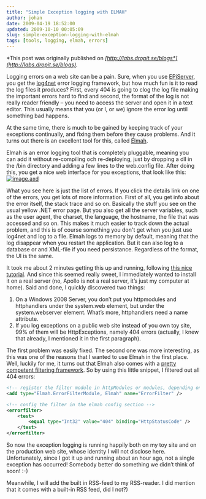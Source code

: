 ```yaml
---
title: "Simple Exception logging with ELMAH"
author: johan
date: 2009-04-19 18:52:00
updated: 2009-10-10 00:05:09
slug: simple-exception-logging-with-elmah
tags: [tools, logging, elmah, errors]
---
```


*This post was originally published on *[*http://labs.dropit.se/blogs*](http://labs.dropit.se/blogs)*.*

Logging errors on a web site can be a pain. Sure, when you use [EPiServer](http://www.episerver.com), you get the [log4net](http://logging.apache.org/log4net/index.html) error logging framework, but how much fun is it to read the log files it produces? First, every 404 is going to clog the log file making the important errors hard to find and second, the format of the log is not really reader friendly – you need to access the server and open it in a text editor. This usually means that you (or I, or we) ignore the error log until something bad happens.

At the same time, there is much to be gained by keeping track of your exceptions continually, and fixing them before they cause problems. And it turns out there is an excellent tool for this, called [Elmah](http://code.google.com/p/elmah/).

Elmah is an error logging tool that is completely pluggable, meaning you can add it without re-compiling och re-deploying, just by dropping a dll in the /bin directory and adding a few lines to the web.config file. After doing this, you get a nice web interface for you exceptions, that look like this:
 [![image.axd](/images/blog_driessen_se/subtext/WindowsLiveWriter/SimpleExceptionloggingwithELMAH_1266E/image.axd_thumb.png "image.axd")](/images/blog_driessen_se/subtext/WindowsLiveWriter/SimpleExceptionloggingwithELMAH_1266E/image.axd_2.png)

What you see here is just the list of errors. If you click the details link on one of the errors, you get lots of more information. First of all, you get info about the error itself, the stack trace and so on. Basically the stuff you see on the usual yellow .NET error page. But you also get all the server variables, such as the user agent, the charset, the language, the hostname, the file that was accessed and so on. This makes it much easier to track down the actual problem, and this is of course something you don't get when you just use log4net and log to a file. Elmah logs to memory by default, meaning that the log disappear when you restart the application. But it can also log to a database or and XML-file if you need persistance. Regardless of the format, the UI is the same.

It took me about 2 minutes getting this up and running, following [this nice tutorial](http://code.google.com/p/elmah/wiki/DotNetSlackersArticle). And since this seemed really sweet, I immediately wanted to install it on a real server (no, Apollo is not a real server, it’s just my computer at home). Said and done, I quickly discovered two things:

1. On a Windows 2008 Server, you don’t put you httpmodules and httphandlers under the system.web element, but under the system.webserver element. What’s more, httphandlers need a name attribute.
2. If you log exceptions on a public web site instead of you own toy site, 99% of them will be HttpExceptions, namely 404 errors (actually, I knew that already, I mentioned it in the first paragraph).

The first problem was easily fixed. The second one was more interesting, as this was one of the reasons that I wanted to use Elmah in the first place. Well, luckily for me, it turns out that Elmah also comes with a [pretty competent filtering framework](http://code.google.com/p/elmah/wiki/ErrorFiltering). So by using this little snippet, I filtered out all 404 errors:

``` xml
<!-- register the filter module in httpModules or modules, depending on the IIS version -->
<add type="Elmah.ErrorFilterModule, Elmah" name="ErrorFilter" />

<!-- config the filter in the elmah config section -->
<errorfilter>
    <test>
        <equal type="Int32" value="404" binding="HttpStatusCode" />
    </test>
</errorfilter>
```

So now the exception logging is running happily both on my toy site and on the production web site, whose identity I will not disclose here. Unfortunately, since I got it up and running about an hour ago, not a single exception has occurred! Somebody better do something we didn’t think of soon! :-)

Meanwhile, I will add the built in RSS-feed to my RSS-reader. I did mention that it comes with a built-in RSS feed, did I not?)</div>
